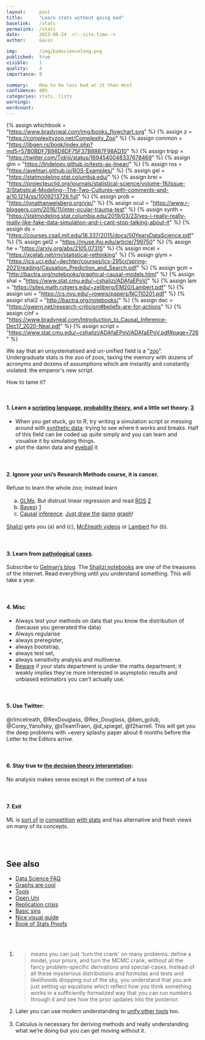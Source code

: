 ```yaml
---
layout:     post
title:      "Learn stats without going mad"
baselink:   /stats
permalink:  /stats
date:       2023-08-24  <!--site.time-->
author:     Gavin

img:        /img/badsciencelong.png
published:  true
visible:    1
quality:    4
importance: 8

summary:    How to be less bad at it than most
confidence: 80%
categories: stats, lists
warnings:   
wordcount:      
---
```



{%  assign whichbook = "https://www.bradyneal.com/img/books_flowchart.svg"  %}
{%  assign z = "https://complexityzoo.net/Complexity_Zoo"    %}
{%  assign common = "https://libgen.rs/book/index.php?md5=57B0BDF7B98D8DF75F37B8887F98AD10"    %}
{%  assign tripp = "https://twitter.com/Tjdriii/status/1694540048337678469"    %}
{%  assign glm = "https://lindeloev.github.io/tests-as-linear/"   %}
{%  assign ros = "https://avehtari.github.io/ROS-Examples/"   %}
{%  assign gel = "https://statmodeling.stat.columbia.edu/"    %}
{%  assign brei = "https://projecteuclid.org/journals/statistical-science/volume-16/issue-3/Statistical-Modeling--The-Two-Cultures-with-comments-and-a/10.1214/ss/1009213726.full"    %}
{%  assign prob = "https://jonathanweisberg.org/vip/"    %}
{%  assign ocul = "https://www.r-bloggers.com/2016/11/inter-ocular-trauma-test"    %}
{%  assign synth = "https://statmodeling.stat.columbia.edu/2019/03/23/yes-i-really-really-really-like-fake-data-simulation-and-i-cant-stop-talking-about-it" %}
{%  assign ds = "https://courses.csail.mit.edu/18.337/2015/docs/50YearsDataScience.pdf"    %}
{%  assign gel2 = "https://muse.jhu.edu/article/799750" %}
{%  assign he = "https://arxiv.org/abs/2105.07315"    %}
{%  assign mcel = "https://xcelab.net/rm/statistical-rethinking"  %}
{%  assign glym = "https://ics.uci.edu/~dechter/courses/ics-295cr/spring-2021/reading/Causation_Prediction_and_Search.pdf"  %}
{%  assign gcm = "http://bactra.org/notebooks/graphical-causal-models.html"  %}
{%  assign shal = "https://www.stat.cmu.edu/~cshalizi/ADAfaEPoV/" %}
{%  assign lam = "https://sites.math.rutgers.edu/~zeilberg/EM20/Lambert.pdf"   %}
{%  assign uni = "https://cs.nyu.edu/~roweis/papers/NC110201.pdf" %}
{%  assign shal2 = "http://bactra.org/notebooks/" %}
{%  assign dec = "https://gwern.net/research-criticism#beliefs-are-for-actions" %}
{%  assign cinf = "https://www.bradyneal.com/Introduction_to_Causal_Inference-Dec17_2020-Neal.pdf"   %}
{%  assign script = "https://www.stat.cmu.edu/~cshalizi/ADAfaEPoV/ADAfaEPoV.pdf#page=726"   %}



We say that an unsystematised and un-unified field is a “<a href="{{z}}">zoo</a>”. Undergraduate stats is the zoo of zoos, taxing the memory with dozens of acronyms and dozens of assumptions which are instantly and constantly violated: the emperor's new script. 

How to tame it?

<br>

#### 1. Learn a <a href="{{script}}">scripting language</a>, <a href="{{prob}}">probability theory</a>, and a little set theory. <a href="#fn:3" id="fnref:3">3</a><br>
* When you get stuck, go to R, try writing a simulation script or messing around with <a href="{{synth}}">synthetic data</a>: trying to see where it works and breaks. Half of this field can be coded up quite simply and you can learn and visualise it by simulating things.<br>
* plot the damn data and <a href="{{ocul}}">eyeball</a> it
<br><br><br>

#### 2. Ignore your uni’s Research Methods course, it is cancer. 

Refuse to learn the whole zoo; instead learn <br><br>
&nbsp;&nbsp;&nbsp;&nbsp;    a. <a href="{{glm}}">GLMs</a>. But distrust linear regression and read <a href="{{ros}}">ROS</a> <a href="#fn:2" id="fnref:2">2</a><br>
&nbsp;&nbsp;&nbsp;&nbsp; b. <a href="{{mcel}}">Bayes</a>) <a href="#fn:1" id="fnref:1">1</a><br>
&nbsp;&nbsp;&nbsp;&nbsp;    c. <a href="{{glym}}">Causal</a> <a href="{{cinf}}">inference</a>. <a href="{{whichbook}}">Just draw the</a> <a href="{{gcm}}">damn</a> <a href="/graphs">graph</a>!<br><br>
<a href="{{shal}}">Shalizi</a> gets you (a) and (c), <a href="{{mcel}}">McElreath videos</a> or <a href="{{lam}}">Lambert</a> for (b). 
<br><br><br>
#### 3. Learn from <a href="{{common}}">pathological</a> <a href="/psych">cases</a>. 

Subscribe to <a href="{{gel}}">Gelman’s blog</a>. The <a href="{{shal2}}">Shalizi notebooks</a> are one of the treasures of the internet. Read everything until you understand something. This will take a year.<br><br><br>


#### 4. Misc
* Always test your methods on data that you know the distribution of (because you generated the data)
* Always regularise
* always preregister, 
* always bootstrap, 
* always test set, 
* always sensitivity analysis and multiverse.
* <a href="{{tripp}}">Beware</a> if your stats department is under the maths department; it weakly implies they're more interested in asymptotic results and unbiased estimators you can't actually use.<br><br><br>

#### 5. Use Twitter: 

@rlmcelreath, @RexDouglass, @Rex_Douglass, @ben_golub, @Corey_Yanofsky, @sTeamTraen, @d_spiegel, @f2harrell. This will get you the deep problems with ~every splashy paper about 6 months before the Letter to the Editors arrive.
<br><br><br>
#### 6. Stay true to <a href="{{dec}}">the decision theory interpretation</a>: 

No analysis makes sense except in the context of a loss <br><br><br>

####  7. Exit

ML is <a href="{{breiman}}">sort of</a> <a href="{{ds}}">in</a> <a href="{{gel2}}">competition</a> <a href="{{he}}">with stats</a> and has alternative and fresh views on many of its concepts.


<br><br>


## See also

* <a href="/data-science">Data Science FAQ</a>
* <a href="/graphs">Graphs are cool</a>
* <a href="/tools">Tools</a>
* <a href="/ou">Open Uni</a>
* [Replication crisis](https://docs.google.com/document/d/1yj0k1D--WMNaDve0VTYsK5RWm5V7r4WbH_XO2CnjTec/edit)
* [Basic sins](https://theconversation.com/the-seven-deadly-sins-of-statistical-misinterpretation-and-how-to-avoid-them-74306)
* [Nice visual guide](https://www.stuartmcnaylor.com/ten_stats_mistakes/)
* [Book of Stats Proofs](https://statproofbook.github.io/I/ToC)

<br><br>


<div class="footnotes">

<ol>
    <!-- 1 -->
    <li class="footnote" id="fn:1">
        <blockquote>
            means you can just 'turn the crank' on many problems: define a model, your priors, and turn the MCMC crank, without all the fancy problem-specific derivations and special-cases. Instead of all these mysterious distributions and formulas and tests and likelihoods dropping out of the sky, you understand that you are just setting up equations which reflect how you think something works in a sufficiently formalized way that you can run numbers through it and see how the prior updates into the posterior.
        </blockquote>
    </li>
<!--  -->
    <li class="footnote" id="fn:2">
        Later you can use modern understanding to <a href="{{uni}}">unify other tools</a> too.<br><br>
    </li>
<!--  -->
    <li class="footnote" id="fn:3">
     Calculus is necessary for deriving methods and really understanding what we’re doing but you can get moving without it.
    </li>

</ol>

</div>